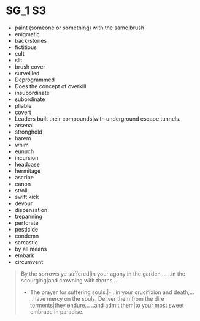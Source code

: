# SG_1 S3

- paint (someone or something) with the same brush
- enigmatic
- back-stories
- fictitious
- cult
- slit
- brush cover
- surveilled
- Deprogrammed
- Does the concept of overkill
- insubordinate
- subordinate
- pliable
- covert
- Leaders built their compounds|with underground escape tunnels.
- arsenal
- stronghold
- harem
- whim
- eunuch
- incursion
- headcase
- hermitage
- ascribe
- canon
- stroll
- swift kick
- devour
- dispensation
- trepanning
- perforate
- pesticide
- condemn
- sarcastic
- by all means
- embark
- circumvent

> By the sorrows ye suffered|in your agony in the garden,...
> ..in the scourging|and crowning with thorns,...
>
> - The prayer for suffering souls.|- ..in your crucifixion and death,...
> ..have mercy on the souls.
> Deliver them from the dire torments|they endure...
> ..and admit them|to your most sweet embrace in paradise.
